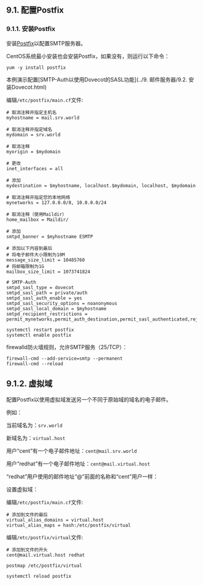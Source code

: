## 9.1. 配置Postfix

### 9.1.1. 安装Postfix

安装[Postfix](http://www.postfix.org/)以配置SMTP服务器。

CentOS系统最小安装也会安装Postfix，如果没有，则运行以下命令：

`yum -y install postfix`

本例演示配置[SMTP-Auth以使用Dovecot的SASL功能](../9. 邮件服务器/9.2. 安装Dovecot.html)

编辑`/etc/postfix/main.cf`文件:

```
# 取消注释并指定主机名
myhostname = mail.srv.world

# 取消注释并指定域名
mydomain = srv.world

# 取消注释
myorigin = $mydomain

# 更改
inet_interfaces = all

# 添加
mydestination = $myhostname, localhost.$mydomain, localhost, $mydomain

# 取消注释并指定您的本地网络
mynetworks = 127.0.0.0/8, 10.0.0.0/24

# 取消注释（使用Maildir）
home_mailbox = Maildir/

# 添加
smtpd_banner = $myhostname ESMTP

# 添加以下内容到最后
# 将电子邮件大小限制为10M
message_size_limit = 10485760
# 将邮箱限制为1G
mailbox_size_limit = 1073741824

# SMTP-Auth
smtpd_sasl_type = dovecot
smtpd_sasl_path = private/auth
smtpd_sasl_auth_enable = yes
smtpd_sasl_security_options = noanonymous
smtpd_sasl_local_domain = $myhostname
smtpd_recipient_restrictions = permit_mynetworks,permit_auth_destination,permit_sasl_authenticated,reject
```

```
systemctl restart postfix
systemctl enable postfix
```

firewalld防火墙规则，允许SMTP服务（25/TCP）：

```
firewall-cmd --add-service=smtp --permanent
firewall-cmd --reload
```

## 9.1.2. 虚拟域

配置Postfix以使用虚拟域发送另一个不同于原始域的域名的电子邮件。

例如：

当前域名为：`srv.world`

新域名为：`virtual.host`

用户“cent”有一个电子邮件地址：`cent@mail.srv.world`

用户“redhat”有一个电子邮件地址：`cent@mail.virtual.host`

“redhat”用户使用的邮件地址“@”前面的名称和“cent”用户一样：

设置虚拟域：

编辑`/etc/postfix/main.cf`文件:

```
# 添加到文件的最后
virtual_alias_domains = virtual.host
virtual_alias_maps = hash:/etc/postfix/virtual
```

编辑`/etc/postfix/virtual`文件:

```
# 添加到文件的开头
cent@mail.virtual.host redhat
```

`postmap /etc/postfix/virtual`

`systemctl reload postfix`
